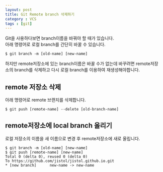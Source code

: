 ```yaml
---
layout: post
title: Git Remote branch 삭제하기
category : VCS
tags : [git]
---
```

Git을 사용하다보면 branch이름을 바꿔야 할 때가 있습니다.  
아래 명령어로 로컬 branch를 간단히 바꿀 수 있습니다.

    $ git branch -m [old-name] [new-name]

하지만 remote저장소에 있는 branch이름은 바꿀 수가 없는데 바꾸려면 remote저장소의 branch를 삭제하고 다시 로컬 branch를 이용하여 재생성해야합니다.

remote 저장소 삭제
----
아래 명령어로 remote 브랜치를 삭제합니다.

    $ git push [remote-name] --delete [old-branch-name]

remote저장소에 local branch 올리기
----
로컬 저장소의 이름을 새 이름으로 변경 후 remote저장소에 새로 올립니다.

    $ git branch -m [old-name] [new-name]
    $ git push [remote-name] [new-name]
    Total 0 (delta 0), reused 0 (delta 0)
    To https://github.com/jistol/jistol.github.io.git
    * [new branch]      new-name -> new-name
